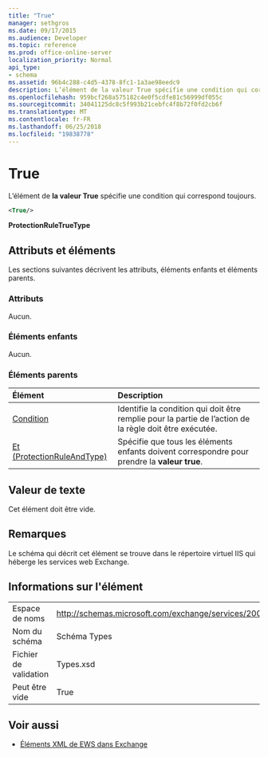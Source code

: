 ```yaml
---
title: "True"
manager: sethgros
ms.date: 09/17/2015
ms.audience: Developer
ms.topic: reference
ms.prod: office-online-server
localization_priority: Normal
api_type:
- schema
ms.assetid: 96b4c288-c4d5-4378-8fc1-1a3ae98eedc9
description: L’élément de la valeur True spécifie une condition qui correspond toujours.
ms.openlocfilehash: 959bcf268a575182c4e0f5cdfe81c56999df055c
ms.sourcegitcommit: 34041125dc8c5f993b21cebfc4f8b72f0fd2cb6f
ms.translationtype: MT
ms.contentlocale: fr-FR
ms.lasthandoff: 06/25/2018
ms.locfileid: "19838778"
---
```

# <a name="true"></a>True

L’élément de **la valeur True** spécifie une condition qui correspond toujours. 
  
```xml
<True/>
```

**ProtectionRuleTrueType**

## <a name="attributes-and-elements"></a>Attributs et éléments

Les sections suivantes décrivent les attributs, éléments enfants et éléments parents.
  
### <a name="attributes"></a>Attributs

Aucun.
  
### <a name="child-elements"></a>Éléments enfants

Aucun.
  
### <a name="parent-elements"></a>Éléments parents

|**Élément**|**Description**|
|:-----|:-----|
|[Condition](condition.md) <br/> |Identifie la condition qui doit être remplie pour la partie de l’action de la règle doit être exécutée.  <br/> |
|[Et (ProtectionRuleAndType)](and-protectionruleandtype.md) <br/> |Spécifie que tous les éléments enfants doivent correspondre pour prendre la **valeur true**.  <br/> |
   
## <a name="text-value"></a>Valeur de texte

Cet élément doit être vide.
  
## <a name="remarks"></a>Remarques

Le schéma qui décrit cet élément se trouve dans le répertoire virtuel IIS qui héberge les services web Exchange.
  
## <a name="element-information"></a>Informations sur l'élément

|||
|:-----|:-----|
|Espace de noms  <br/> |http://schemas.microsoft.com/exchange/services/2006/types  <br/> |
|Nom du schéma  <br/> |Schéma Types  <br/> |
|Fichier de validation  <br/> |Types.xsd  <br/> |
|Peut être vide  <br/> |True  <br/> |
   
## <a name="see-also"></a>Voir aussi

- [Éléments XML de EWS dans Exchange](ews-xml-elements-in-exchange.md)

